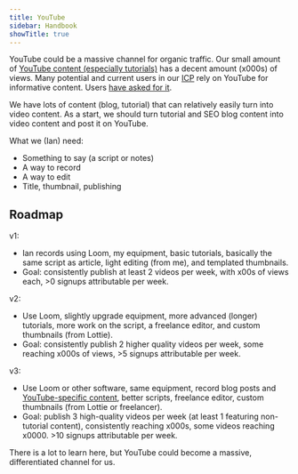 ```yaml
---
title: YouTube
sidebar: Handbook
showTitle: true
---
```


YouTube could be a massive channel for organic traffic. Our small amount of [YouTube content (especially tutorials)](https://www.youtube.com/channel/UCoP6ql8QkyOoVpBU4P8LM6w) has a decent amount (x000s) of views. Many potential and current users in our [ICP](/handbook/growth/marketing/customer-personas) rely on YouTube for informative content. Users [have asked for it](https://posthog.slack.com/archives/C02KGGDCA6Q/p1667921203713659).

We have lots of content (blog, tutorial) that can relatively easily turn into video content. As a start, we should turn tutorial and SEO blog content into video content and post it on YouTube. 

What we (Ian) need:

- Something to say (a script or notes)
- A way to record
- A way to edit
- Title, thumbnail, publishing

## Roadmap

v1:

- Ian records using Loom, my equipment, basic tutorials, basically the same script as article, light editing (from me), and templated thumbnails.
- Goal: consistently publish at least 2 videos per week, with x00s of views each, >0 signups attributable per week.

v2:

- Use Loom, slightly upgrade equipment, more advanced (longer) tutorials, more work on the script, a freelance editor, and custom thumbnails (from Lottie).
- Goal: consistently publish 2 higher quality videos per week, some reaching x000s  of views, >5 signups attributable per week.

v3:

- Use Loom or other software, same equipment, record blog posts and [YouTube-specific content](https://github.com/PostHog/posthog.com/issues/4586), better scripts,  freelance editor, custom thumbnails (from Lottie or freelancer).
- Goal: publish 3 high-quality videos per week (at least 1 featuring non-tutorial content), consistently reaching x000s, some videos reaching x0000. >10 signups attributable per week.

There is a lot to learn here, but YouTube could become a massive, differentiated channel for us.
